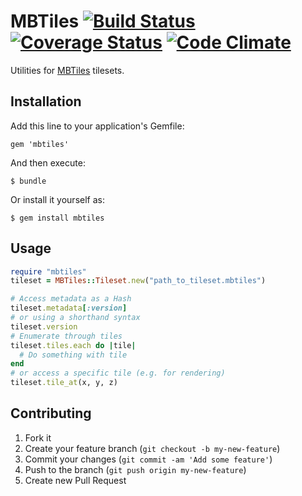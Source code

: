 # MBTiles [![Build Status](https://travis-ci.org/strax/mbtiles.png)](https://travis-ci.org/strax/mbtiles) [![Coverage Status](https://coveralls.io/repos/strax/mbtiles/badge.png?branch=master)](https://coveralls.io/r/strax/mbtiles) [![Code Climate](https://codeclimate.com/github/strax/mbtiles.png)](https://codeclimate.com/github/strax/mbtiles)

Utilities for [MBTiles](https://github.com/mapbox/mbtiles-spec) tilesets.

## Installation

Add this line to your application's Gemfile:

    gem 'mbtiles'

And then execute:

    $ bundle

Or install it yourself as:

    $ gem install mbtiles

## Usage

```ruby
require "mbtiles"
tileset = MBTiles::Tileset.new("path_to_tileset.mbtiles")

# Access metadata as a Hash
tileset.metadata[:version]
# or using a shorthand syntax
tileset.version
# Enumerate through tiles
tileset.tiles.each do |tile|
  # Do something with tile
end
# or access a specific tile (e.g. for rendering)
tileset.tile_at(x, y, z)
```

## Contributing

1. Fork it
2. Create your feature branch (`git checkout -b my-new-feature`)
3. Commit your changes (`git commit -am 'Add some feature'`)
4. Push to the branch (`git push origin my-new-feature`)
5. Create new Pull Request
